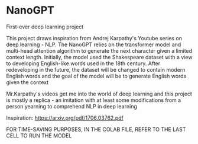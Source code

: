 # NanoGPT
First-ever deep learning project 

This project draws inspiration from Andrej Karpathy's Youtube series on deep learning - NLP. The NanoGPT relies on the transformer model and multi-head attention algorithm to generate the next character given a limited context length. Initially, the model used the Shakespeare dataset with a view to developing English-like words used in the 18th century. After redeveloping in the future, the dataset will be changed to contain modern English words and the goal of the model will be to generate English words given the context 

Mr.Karpathy's videos get me into the world of deep learning and this project is mostly a replica - an imitation with at least some modifications from a person yearning to comprehend NLP in deep learning

Inspiration: https://arxiv.org/pdf/1706.03762.pdf 

FOR TIME-SAVING PURPOSES, IN THE COLAB FILE, REFER TO THE LAST CELL TO RUN THE MODEL

